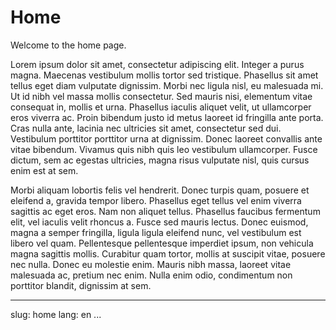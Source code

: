 Home
====

Welcome to the home page.

Lorem ipsum dolor sit amet, consectetur adipiscing elit. Integer a purus
magna. Maecenas vestibulum mollis tortor sed tristique. Phasellus sit amet
tellus eget diam vulputate dignissim. Morbi nec ligula nisl, eu malesuada
mi. Ut id nibh vel massa mollis consectetur. Sed mauris nisi, elementum
vitae consequat in, mollis et urna. Phasellus iaculis aliquet velit, ut
ullamcorper eros viverra ac. Proin bibendum justo id metus laoreet id
fringilla ante porta. Cras nulla ante, lacinia nec ultricies sit amet,
consectetur sed dui. Vestibulum porttitor porttitor urna at dignissim. Donec
laoreet convallis ante vitae bibendum. Vivamus quis nibh quis leo vestibulum
ullamcorper. Fusce dictum, sem ac egestas ultricies, magna risus vulputate
nisl, quis cursus enim est at sem.

Morbi aliquam lobortis felis vel hendrerit. Donec turpis quam, posuere et
eleifend a, gravida tempor libero. Phasellus eget tellus vel enim viverra
sagittis ac eget eros. Nam non aliquet tellus. Phasellus faucibus fermentum
elit, vel iaculis velit rhoncus a. Fusce sed mauris lectus. Donec euismod,
magna a semper fringilla, ligula ligula eleifend nunc, vel vestibulum est
libero vel quam. Pellentesque pellentesque imperdiet ipsum, non vehicula
magna sagittis mollis. Curabitur quam tortor, mollis at suscipit vitae,
posuere nec nulla. Donec eu molestie enim. Mauris nibh massa, laoreet vitae
malesuada ac, pretium nec enim. Nulla enim odio, condimentum non porttitor
blandit, dignissim at sem.

---
slug: home
lang: en
...
